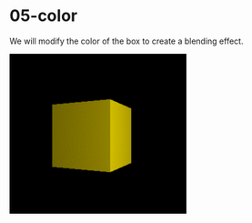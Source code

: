05-color
======
We will modify the color of the box to create a blending effect.

![box-color](readme-media/color-blend.gif)
